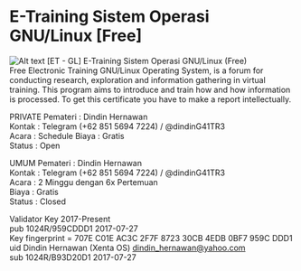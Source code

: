 # E-Training Sistem Operasi GNU/Linux [Free]
![Alt text](https://www.hacktracklinux.org/assets/img/training-hacktrack.png "training-hacktrack")
[ET - GL] E-Training Sistem Operasi GNU/Linux (Free)  
Free Electronic Training GNU/Linux Operating System, is a forum for conducting research, exploration and information gathering in virtual training. This program aims to introduce and train how and how information is processed. To get this certificate you have to make a report intellectually.  

PRIVATE
Pemateri  : Dindin Hernawan  
Kontak    : Telegram (+62 851 5694 7224) / @dindinG41TR3  
Acara     : Schedule
Biaya     : Gratis  
Status    : Open

UMUM
Pemateri  : Dindin Hernawan  
Kontak    : Telegram (+62 851 5694 7224) / @dindinG41TR3  
Acara     : 2 Minggu dengan 6x Pertemuan  
Biaya     : Gratis  
Status    : Closed

Validator Key 2017-Present  
pub   1024R/959CDDD1 2017-07-27  
      Key fingerprint = 707E C01E AC3C 2F7F 8723  30CB 4EDB 0BF7 959C DDD1  
uid                  Dindin Hernawan (Xenta OS) <dindin_hernawan@yahoo.com>  
sub   1024R/B93D20D1 2017-07-27 

